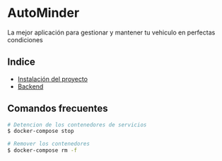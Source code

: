 # AutoMinder

La mejor aplicación para gestionar y mantener tu vehiculo en perfectas condiciones

## Indice

- [Instalación del proyecto](docs/setup.md)
- [Backend](docs/backend.md)


## Comandos frecuentes
``` sh
# Detencion de los contenedores de servicios
$ docker-compose stop

# Remover los contenedores
$ docker-compose rm -f
```
